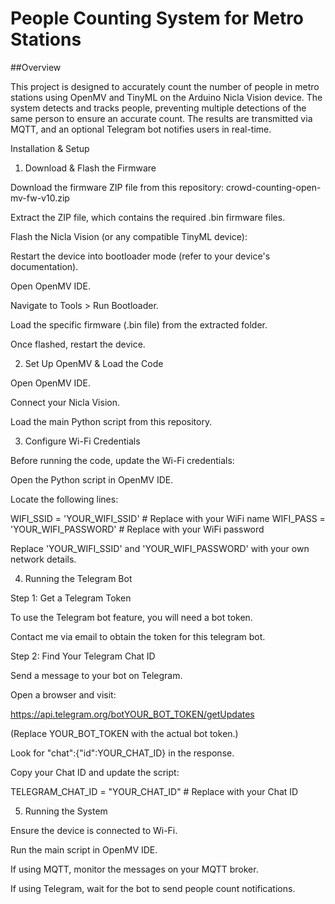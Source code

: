 # People Counting System for Metro Stations
##Overview

This project is designed to accurately count the number of people in metro stations using OpenMV and TinyML on the Arduino Nicla Vision device. The system detects and tracks people, preventing multiple detections of the same person to ensure an accurate count. The results are transmitted via MQTT, and an optional Telegram bot notifies users in real-time.

Installation & Setup

1. Download & Flash the Firmware

Download the firmware ZIP file from this repository: crowd-counting-open-mv-fw-v10.zip

Extract the ZIP file, which contains the required .bin firmware files.

Flash the Nicla Vision (or any compatible TinyML device):

Restart the device into bootloader mode (refer to your device's documentation).

Open OpenMV IDE.

Navigate to Tools > Run Bootloader.

Load the specific firmware (.bin file) from the extracted folder.

Once flashed, restart the device.

2. Set Up OpenMV & Load the Code

Open OpenMV IDE.

Connect your Nicla Vision.

Load the main Python script from this repository.

3. Configure Wi-Fi Credentials

Before running the code, update the Wi-Fi credentials:

Open the Python script in OpenMV IDE.

Locate the following lines:

WIFI_SSID = 'YOUR_WIFI_SSID'  # Replace with your WiFi name
WIFI_PASS = 'YOUR_WIFI_PASSWORD'  # Replace with your WiFi password

Replace 'YOUR_WIFI_SSID' and 'YOUR_WIFI_PASSWORD' with your own network details.

4. Running the Telegram Bot

Step 1: Get a Telegram Token

To use the Telegram bot feature, you will need a bot token.

Contact me via email to obtain the token for this telegram bot.

Step 2: Find Your Telegram Chat ID

Send a message to your bot on Telegram.

Open a browser and visit:

https://api.telegram.org/botYOUR_BOT_TOKEN/getUpdates

(Replace YOUR_BOT_TOKEN with the actual bot token.)

Look for "chat":{"id":YOUR_CHAT_ID} in the response.

Copy your Chat ID and update the script:

TELEGRAM_CHAT_ID = "YOUR_CHAT_ID"  # Replace with your Chat ID

5. Running the System

Ensure the device is connected to Wi-Fi.

Run the main script in OpenMV IDE.

If using MQTT, monitor the messages on your MQTT broker.

If using Telegram, wait for the bot to send people count notifications.

